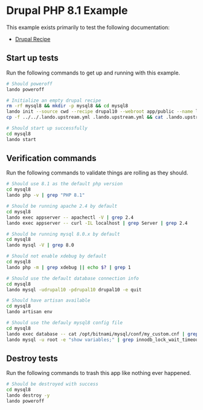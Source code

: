 # Drupal PHP 8.1 Example

This example exists primarily to test the following documentation:

* [Drupal Recipe](https://docs.devwithlando.io/tutorials/drupal.html)

## Start up tests

Run the following commands to get up and running with this example.

```bash
# Should poweroff
lando poweroff

# Initialize an empty drupal recipe
rm -rf mysql8 && mkdir -p mysql8 && cd mysql8
lando init --source cwd --recipe drupal10 --webroot app/public --name lando-drupal-mysql8 --option php='8.1' --option database=mysql:8.0.22
cp -f ../../.lando.upstream.yml .lando.upstream.yml && cat .lando.upstream.yml

# Should start up successfully
cd mysql8
lando start
```

## Verification commands

Run the following commands to validate things are rolling as they should.

```bash
# Should use 8.1 as the default php version
cd mysql8
lando php -v | grep "PHP 8.1"

# Should be running apache 2.4 by default
cd mysql8
lando exec appserver -- apachectl -V | grep 2.4
lando exec appserver -- curl -IL localhost | grep Server | grep 2.4

# Should be running mysql 8.0.x by default
cd mysql8
lando mysql -V | grep 8.0

# Should not enable xdebug by default
cd mysql8
lando php -m | grep xdebug || echo $? | grep 1

# Should use the default database connection info
cd mysql8
lando mysql -udrupal10 -pdrupal10 drupal10 -e quit

# Should have artisan available
cd mysql8
lando artisan env

# Should use the defauly mysql8 config file
cd mysql8
lando exec database -- cat /opt/bitnami/mysql/conf/my_custom.cnf | grep "LANDODRUPALMYSQL8CNF"
lando mysql -u root -e "show variables;" | grep innodb_lock_wait_timeout | grep 127
```

## Destroy tests

Run the following commands to trash this app like nothing ever happened.

```bash
# Should be destroyed with success
cd mysql8
lando destroy -y
lando poweroff
```
